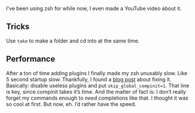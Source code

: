 I've been using zsh for while now, I even made a YouTube video about it. 

## Tricks
Use `take` to make a folder and cd into at the same time. 

## Performance
After a ton of time adding plugins I finally made my zsh unusably slow. Like 5 second startup slow. Thankfully, I found a [blog post](https://blog.patshead.com/2011/04/improve-your-oh-my-zsh-startup-time-maybe.html) about fixing it. Basically: disable useless plugins and  put `skip_global_compinit=1`. That line is key, since compinit takes it’s time. And the matter of fact is: I don’t really forget my commands enough to *need* completions like that. 
I thought it was so cool at first. But now, eh. I’d rather have the speed.